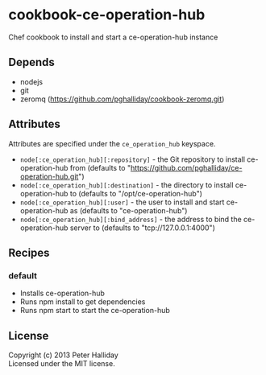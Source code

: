 cookbook-ce-operation-hub
=========================

Chef cookbook to install and start a ce-operation-hub instance

## Depends

- nodejs
- git
- zeromq (https://github.com/pghalliday/cookbook-zeromq.git)

## Attributes

Attributes are specified under the `ce_operation_hub` keyspace.

- `node[:ce_operation_hub][:repository]` - the Git repository to install ce-operation-hub from (defaults to "https://github.com/pghalliday/ce-operation-hub.git")
- `node[:ce_operation_hub][:destination]` - the directory to install ce-operation-hub to (defaults to "/opt/ce-operation-hub")
- `node[:ce_operation_hub][:user]` - the user to install and start ce-operation-hub as (defaults to "ce-operation-hub")
- `node[:ce_operation_hub][:bind_address]` - the address to bind the ce-operation-hub server to (defaults to "tcp://127.0.0.1:4000")

## Recipes

### default

- Installs ce-operation-hub
- Runs npm install to get dependencies
- Runs npm start to start the ce-operation-hub

## License
Copyright (c) 2013 Peter Halliday  
Licensed under the MIT license.
